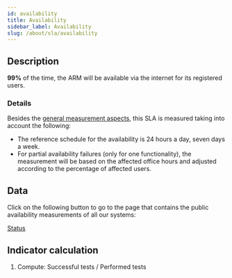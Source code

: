 ```yaml
---
id: availability
title: Availability
sidebar_label: Availability
slug: /about/sla/availability
---
```


## Description

**99%** of the time,
the ARM will be available via the internet
for its registered users.

### Details

Besides the [general measurement aspects](/about/sla#details),
this SLA is measured
taking into account the following:

- The reference schedule for the availability
  is 24 hours a day,
  seven days a week.
- For partial availability failures
  (only for one functionality),
  the measurement will be based on the affected office hours
  and adjusted according to the percentage of affected users.

## Data

Click on the following button
to go to the page
that contains the public availability measurements
of all our systems:

<div class="div-button">
  <a class="link-button" href="https://status.fluidattacks.com/">Status</a>
</div>

## Indicator calculation

1. Compute: Successful tests / Performed tests
